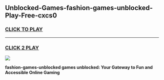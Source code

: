 
## Unblocked-Games-fashion-games-unblocked-Play-Free-cxcs0
<h3>
<a href="https://premium76.site?title=fashion-games-unblocked&ref=24M">CLICK TO PLAY</a></h3>
<hr>

<h3>
<a href="https://premium76.site?title=fashion-games-unblocked&ref=24M">CLICK 2 PLAY</a>
  
</h3>

<a href="https://premium76.site?title=fashion-games-unblocked&ref=24M"><img src="https://clearcache.store/games.png"></a>


**fashion-games-unblocked games unblocked: Your Gateway to Fun and Accessible Online Gaming**
